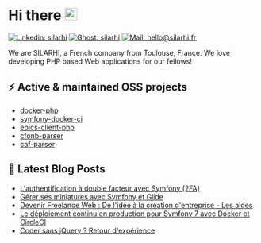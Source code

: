 #  Hi there <a href="https://silarhi.fr"><img src="https://media.giphy.com/media/hvRJCLFzcasrR4ia7z/giphy.gif" width="25px"></a>
[![Linkedin: silarhi](https://img.shields.io/badge/-SILARHI-blue?style=flat-square&logo=Linkedin&logoColor=white&link=https://www.linkedin.com/company/silarhi/)](https://www.linkedin.com/company/silarhi/)
[![Ghost: silarhi](https://img.shields.io/badge/-Blog-738A94?style=flat-square&logo=Ghost&logoColor=white&link=https://blog.silarhi.fr)](https://blog.silarhi.fr)
[![Mail: hello@silarhi.fr](https://img.shields.io/badge/-hello@silarhi.fr-555555?style=flat-square&logo=Gmail&logoColor=white&link=mailto:hello@silarhi.fr&label=Contact%20us!&labelColor=EA4335)](mailto:hello@silarhi.fr)

We are SILARHI, a French company from Toulouse, France. We love developing PHP based Web applications for our fellows!

## ⚡ Active & maintained OSS projects
* [docker-php](https://github.com/silarhi/docker-php)
* [symfony-docker-ci](https://github.com/silarhi/symfony-docker-ci)
* [ebics-client-php](https://github.com/andrew-svirin/ebics-client-php)
* [cfonb-parser](https://github.com/silarhi/cfonb-parser)
* [caf-parser](https://github.com/silarhi/caf-parser)


## 📕 Latest Blog Posts
<!-- BLOG-POST-LIST:START -->
- [L&#39;authentification à double facteur avec Symfony &lpar;2FA&rpar;](https://blog.silarhi.fr/symfony-double-authentification-2fa/)
- [Gérer ses miniatures avec Symfony et Glide](https://blog.silarhi.fr/symfony-miniature-image-glide-php/)
- [Devenir Freelance Web : De l&#39;idée à la création d&#39;entreprise - Les aides](https://blog.silarhi.fr/devenir-freelance-web-partie-1/)
- [Le déploiement continu en production pour Symfony 7 avec Docker et CircleCI](https://blog.silarhi.fr/deploiement-continu-symfony-docker-circleci/)
- [Coder sans jQuery ? Retour d&#39;expérience](https://blog.silarhi.fr/adieu-jquery-bootstrap-5-tendance/)
<!-- BLOG-POST-LIST:END -->
